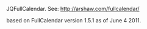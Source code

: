JQFullCalendar.  See: http://arshaw.com/fullcalendar/

based on FullCalendar version 1.5.1 as of June 4 2011.